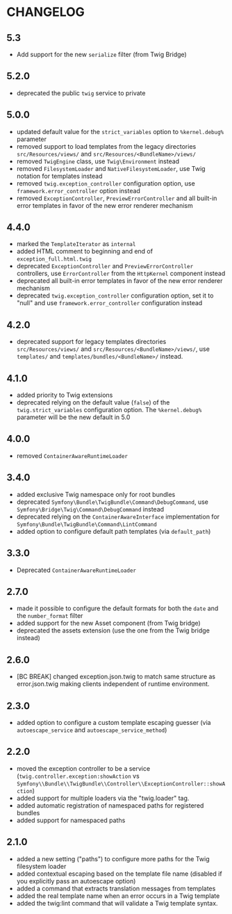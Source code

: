 CHANGELOG
=========

5.3
---

 * Add support for the new `serialize` filter (from Twig Bridge)

5.2.0
-----

 * deprecated the public `twig` service to private

5.0.0
-----

 * updated default value for the `strict_variables` option to `%kernel.debug%` parameter
 * removed support to load templates from the legacy directories `src/Resources/views/` and `src/Resources/<BundleName>/views/`
 * removed `TwigEngine` class, use `Twig\Environment` instead
 * removed `FilesystemLoader` and `NativeFilesystemLoader`, use Twig notation for templates instead
 * removed `twig.exception_controller` configuration option, use `framework.error_controller` option instead
 * removed `ExceptionController`, `PreviewErrorController` and all built-in error templates in favor of the new error renderer mechanism

4.4.0
-----

 * marked the `TemplateIterator` as `internal`
 * added HTML comment to beginning and end of `exception_full.html.twig`
 * deprecated `ExceptionController` and `PreviewErrorController` controllers, use `ErrorController` from the `HttpKernel` component instead
 * deprecated all built-in error templates in favor of the new error renderer mechanism
 * deprecated `twig.exception_controller` configuration option, set it to "null" and use `framework.error_controller` configuration instead

4.2.0
-----

 * deprecated support for legacy templates directories `src/Resources/views/` and `src/Resources/<BundleName>/views/`, use `templates/` and `templates/bundles/<BundleName>/` instead.

4.1.0
-----

 * added priority to Twig extensions
 * deprecated relying on the default value (`false`) of the `twig.strict_variables` configuration option. The `%kernel.debug%` parameter will be the new default in 5.0

4.0.0
-----

 * removed `ContainerAwareRuntimeLoader`

3.4.0
-----

 * added exclusive Twig namespace only for root bundles
 * deprecated `Symfony\Bundle\TwigBundle\Command\DebugCommand`, use `Symfony\Bridge\Twig\Command\DebugCommand` instead
 * deprecated relying on the `ContainerAwareInterface` implementation for `Symfony\Bundle\TwigBundle\Command\LintCommand`
 * added option to configure default path templates (via `default_path`)

3.3.0
-----

 * Deprecated `ContainerAwareRuntimeLoader`

2.7.0
-----

 * made it possible to configure the default formats for both the `date` and the `number_format` filter
 * added support for the new Asset component (from Twig bridge)
 * deprecated the assets extension (use the one from the Twig bridge instead)

2.6.0
-----

 * [BC BREAK] changed exception.json.twig to match same structure as error.json.twig making clients independent of runtime environment.

2.3.0
-----

 * added option to configure a custom template escaping guesser (via `autoescape_service` and `autoescape_service_method`)

2.2.0
-----

 * moved the exception controller to be a service (`twig.controller.exception:showAction` vs `Symfony\\Bundle\\TwigBundle\\Controller\\ExceptionController::showAction`)
 * added support for multiple loaders via the "twig.loader" tag.
 * added automatic registration of namespaced paths for registered bundles
 * added support for namespaced paths

2.1.0
-----

 * added a new setting ("paths") to configure more paths for the Twig filesystem loader
 * added contextual escaping based on the template file name (disabled if you explicitly pass an autoescape option)
 * added a command that extracts translation messages from templates
 * added the real template name when an error occurs in a Twig template
 * added the twig:lint command that will validate a Twig template syntax.
